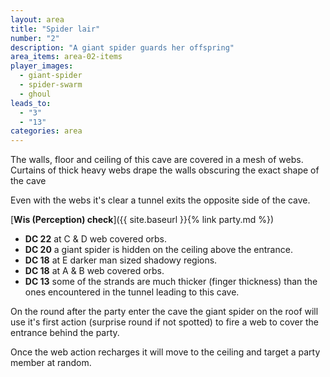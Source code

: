 ```yaml
---
layout: area
title: "Spider lair"
number: "2"
description: "A giant spider guards her offspring"
area_items: area-02-items
player_images:
  - giant-spider
  - spider-swarm
  - ghoul
leads_to:
  - "3"
  - "13"
categories: area
---
```

The walls, floor and ceiling of this cave are covered in a mesh of webs.  Curtains of thick heavy webs drape the walls obscuring the exact shape of the cave

Even with the webs it's clear a tunnel exits the opposite side of the cave.

[**Wis (Perception) check**]({{ site.baseurl }}{% link party.md %})
* **DC 22** at C & D web covered orbs.
* **DC 20** a giant spider is hidden on the ceiling above the entrance.
* **DC 18** at E darker man sized shadowy regions.
* **DC 18** at A & B web covered orbs.
* **DC 13** some of the strands are much thicker (finger thickness)  than the ones encountered in the tunnel leading to this cave.

On the round after the party enter the cave the giant spider on the roof will use it's first action (surprise round if not spotted) to fire a web to cover the entrance behind the party.

Once the web action recharges it will move to the ceiling and target a party member at random.
